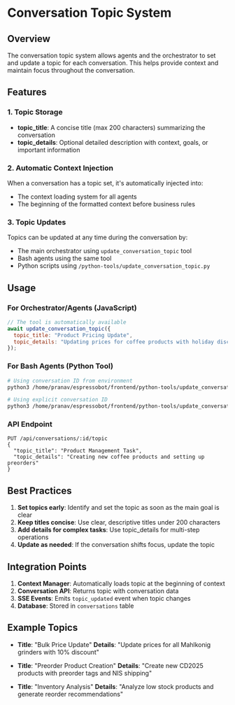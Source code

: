 # Conversation Topic System

## Overview
The conversation topic system allows agents and the orchestrator to set and update a topic for each conversation. This helps provide context and maintain focus throughout the conversation.

## Features

### 1. Topic Storage
- **topic_title**: A concise title (max 200 characters) summarizing the conversation
- **topic_details**: Optional detailed description with context, goals, or important information

### 2. Automatic Context Injection
When a conversation has a topic set, it's automatically injected into:
- The context loading system for all agents
- The beginning of the formatted context before business rules

### 3. Topic Updates
Topics can be updated at any time during the conversation by:
- The main orchestrator using `update_conversation_topic` tool
- Bash agents using the same tool
- Python scripts using `/python-tools/update_conversation_topic.py`

## Usage

### For Orchestrator/Agents (JavaScript)
```javascript
// The tool is automatically available
await update_conversation_topic({
  topic_title: "Product Pricing Update",
  topic_details: "Updating prices for coffee products with holiday discounts"
});
```

### For Bash Agents (Python Tool)
```bash
# Using conversation ID from environment
python3 /home/pranav/espressobot/frontend/python-tools/update_conversation_topic.py 0 "Product Pricing Update" --details "Updating prices for coffee products"

# Using explicit conversation ID
python3 /home/pranav/espressobot/frontend/python-tools/update_conversation_topic.py 123 "Inventory Management"
```

### API Endpoint
```
PUT /api/conversations/:id/topic
{
  "topic_title": "Product Management Task",
  "topic_details": "Creating new coffee products and setting up preorders"
}
```

## Best Practices

1. **Set topics early**: Identify and set the topic as soon as the main goal is clear
2. **Keep titles concise**: Use clear, descriptive titles under 200 characters
3. **Add details for complex tasks**: Use topic_details for multi-step operations
4. **Update as needed**: If the conversation shifts focus, update the topic

## Integration Points

1. **Context Manager**: Automatically loads topic at the beginning of context
2. **Conversation API**: Returns topic with conversation data
3. **SSE Events**: Emits `topic_updated` event when topic changes
4. **Database**: Stored in `conversations` table

## Example Topics

- **Title**: "Bulk Price Update"
  **Details**: "Update prices for all Mahlkonig grinders with 10% discount"

- **Title**: "Preorder Product Creation"
  **Details**: "Create new CD2025 products with preorder tags and NIS shipping"

- **Title**: "Inventory Analysis"
  **Details**: "Analyze low stock products and generate reorder recommendations"